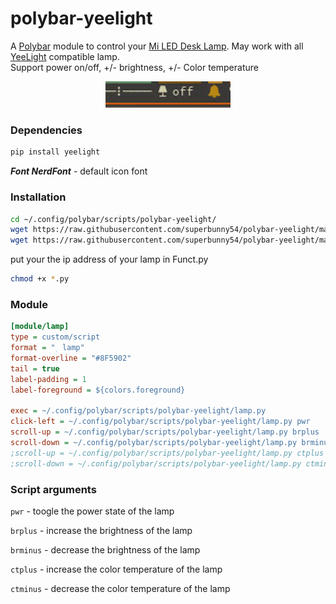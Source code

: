 # polybar-yeelight
A [Polybar](https://github.com/jaagr/polybar) module to control your [Mi LED Desk Lamp](https://www.mi.com/global/smartlamp).
May work with all [YeeLight](YeeLight) compatible lamp.
<br>
Support power on/off, +/- brightness, +/- Color temperature
<br>
<p style="text-align:center;"><img src="gif.gif" width="200"></p>

### Dependencies 

```sh
pip install yeelight
```

***Font NerdFont*** - default icon font

### Installation

```sh
cd ~/.config/polybar/scripts/polybar-yeelight/
wget https://raw.githubusercontent.com/superbunny54/polybar-yeelight/main/lamp.py
wget https://raw.githubusercontent.com/superbunny54/polybar-yeelight/main/Funct.py
```
put your the ip address of your lamp in Funct.py
```sh
chmod +x *.py
```

### Module

```ini
[module/lamp]
type = custom/script
format = "﮳ lamp"
format-overline = "#8F5902"
tail = true
label-padding = 1
label-foreground = ${colors.foreground}

exec = ~/.config/polybar/scripts/polybar-yeelight/lamp.py 
click-left = ~/.config/polybar/scripts/polybar-yeelight/lamp.py pwr
scroll-up = ~/.config/polybar/scripts/polybar-yeelight/lamp.py brplus
scroll-down = ~/.config/polybar/scripts/polybar-yeelight/lamp.py brminus
;scroll-up = ~/.config/polybar/scripts/polybar-yeelight/lamp.py ctplus
;scroll-down = ~/.config/polybar/scripts/polybar-yeelight/lamp.py ctminus
```

### Script arguments
`pwr` - toogle the power state of the lamp

`brplus` - increase the brightness of the lamp

`brminus` - decrease the brightness of the lamp

`ctplus` - increase the color temperature of the lamp

`ctminus` - decrease the color temperature of the lamp

